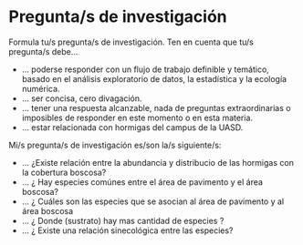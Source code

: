 # Pregunta/s de investigación

Formula tu/s pregunta/s de investigación. Ten en cuenta que tu/s pregunta/s debe...

* ... poderse responder con un flujo de trabajo definible y temático, basado en el análisis exploratorio de datos, la estadística y la ecología numérica.
* ... ser concisa, cero divagación.
* ... tener una respuesta alcanzable, nada de preguntas extraordinarias o imposibles de responder en este momento o en esta materia.
* ... estar relacionada con hormigas del campus de la UASD.

Mi/s pregunta/s de investigación es/son la/s siguiente/s:

* ... ¿Existe relación entre  la abundancia y distribucio de las hormigas con la cobertura boscosa?
* ... ¿ Hay especies comúnes entre el área de pavimento y el área boscosa?
* ... ¿ Cuáles son las especies que se asocian al área de pavimento y al área boscosa
* ...  ¿ Donde (sustrato) hay mas cantidad de especies ?
* ... ¿ Existe una relación sinecológica entre las especies?
